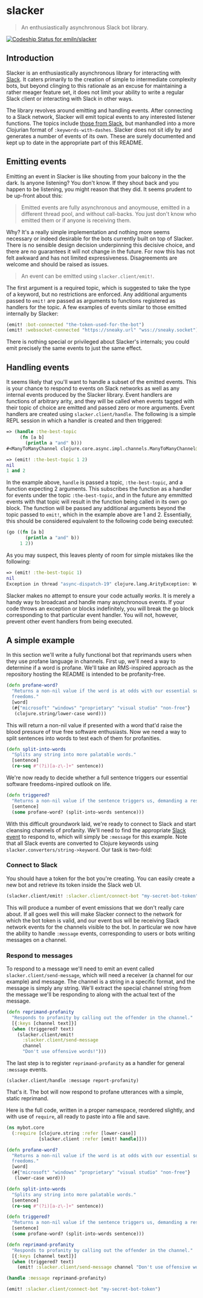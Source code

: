 # slacker

> An enthusiastically asynchronous Slack bot library.

[ ![Codeship Status for emiln/slacker](https://codeship.com/projects/e060f4e0-a88d-0132-8121-06eff5d60a17/status?branch=master)](https://codeship.com/projects/67401)

## Introduction

Slacker is an enthusiastically asynchronous library for interacting with
[Slack](https://slack.com). It caters primarily to the creation of simple to
intermediate complexity bots, but beyond clinging to this rationale as an
excuse for maintaining a rather meager feature set, it does not limit your
ability to write a regular Slack client or interacting with Slack in other ways.

The library revolves around emitting and handling events. After connecting to a
Slack network, Slacker will emit topical events to any interested listener
functions. The topics include [those from Slack](https://api.slack.com/events),
but manhandled into a more Clojurian format of `:keywords-with-dashes`. Slacker
does not sit idly by and generates a number of events of its own. These are
surely documented and kept up to date in the appropriate part of this README.

## Emitting events

Emitting an event in Slacker is like shouting from your balcony in the the dark.
Is anyone listening? You don't know. If they shout back and you happen to be
listening, you might reason that they did. It seems prudent to be up-front about
this:

> Emitted events are fully asynchronous and anoymouse, emitted in a different
> thread pool, and without call-backs. You just don't know who emitted them or
> if anyone is receiving them.

Why? It's a really simple implementation and nothing more seems necessary or
indeed desirable for the bots currently built on top of Slacker. There is no
sensible design decision underpinning this decisive choice, and there are no
guarantees it will not change in the future. For now this has not felt awkward
and has not limited expressiveness. Disagreements are welcome and should be
raised as issues.

> An event can be emitted using `slacker.client/emit!`.

The first argument is a required topic, which is suggested to take the type of
a keyword, but no restrictions are enforced. Any additional arguments passed to
`emit!` are passed as arguments to functions registered as handlers for the
topic. A few examples of events similar to those emitted internally by Slacker:

```clojure
(emit! :bot-connected "the-token-used-for-the-bot")
(emit! :websocket-connected "https://sneaky.url" "wss://sneaky.socket")
```

There is nothing special or privileged about Slacker's internals; you could emit
precisely the same events to just the same effect.

## Handling events

It seems likely that you'll want to handle a subset of the emitted events. This
is your chance to respond to events on Slack networks as well as any internal
events produced by the Slacker library. Event handlers are functions of
arbitrary arity, and they will be called when events tagged with their topic of
choice are emitted and passed zero or more arguments. Event handlers are created
using `slacker.client/handle`. The following is a simple REPL session in which
a handler is created and then triggered:

```clojure
=> (handle :the-best-topic
     (fn [a b]
       (println a "and" b)))
#<ManyToManyChannel clojure.core.async.impl.channels.ManyToManyChannel@598458dd>

=> (emit! :the-best-topic 1 2)
nil
1 and 2
```

In the example above, `handle` is passed a topic, `:the-best-topic`, and a
function expecting 2 arguments. This subscribes the function as a handler for
events under the topic `:the-best-topic`, and in the future any emmitted events
with that topic will result in the function being called in its own go block.
The function will be passed any additional arguments beyond the topic passed to
`emit!`, which in the example above are 1 and 2. Essentially, this should be
considered equivalent to the following code being executed:

```clojure
(go ((fn [a b]
       (println a "and" b))
     1 2))
```

As you may suspect, this leaves plenty of room for simple mistakes like the
following:

```clojure
=> (emit! :the-best-topic 1)
nil
Exception in thread "async-dispatch-19" clojure.lang.ArityException: Wrong number of args (1) passed to: user/eval9158/fn--9159
```

Slacker makes no attempt to ensure your code actually *works*. It is merely a
handy way to broadcast and handle many asynchronous events. If your code throws
an exception or blocks indefinitely, you will break the go block corresponding
to that particular event handler. You will not, however, prevent other event
handlers from being executed.

## A simple example

In this section we'll write a fully functional bot that reprimands users when
they use profane language in channels. First up, we'll need a way to determine
if a word is profane. We'll take an RMS-inspired approach as the repository
hosting the README is intended to be profanity-free.

```clojure
(defn profane-word?
  "Returns a non-nil value if the word is at odds with our essential software
  freedoms."
  [word]
  (#{"microsoft" "windows" "proprietary" "visual studio" "non-free"}
   (clojure.string/lower-case word)))
```

This will return a non-nil value if presented with a word that'd raise the
blood pressure of true free software enthusiasts. Now we need a way to split
sentences into words to test each of them for profanities.

```clojure
(defn split-into-words
  "Splits any string into more palatable words."
  [sentence]
  (re-seq #"(?i)[a-z\-]+" sentence))
```

We're now ready to decide whether a full sentence triggers our essential
software freedoms-inpired outlook on life.

```clojure
(defn triggered?
  "Returns a non-nil value if the sentence triggers us, demanding a response."
  [sentence]
  (some profane-word? (split-into-words sentence)))
```

With this difficult groundwork laid, we're ready to connect to Slack and start
cleansing channels of profanity. We'll need to find the appropriate
[Slack event](https://api.slack.com/events) to respond to, which will simply be
`:message` for this example. Note that all Slack events are converted to
Clojure keywords using `slacker.converters/string->keyword`. Our task is
two-fold:

### Connect to Slack

You should have a token for the bot you're creating. You can easily create a
new bot and retrieve its token inside the Slack web UI.

```clojure
(slacker.client/emit! :slacker.client/connect-bot "my-secret-bot-token")
```

This will produce a number of event emissions that we don't really care about.
If all goes well this will make Slacker connect to the network for which the
bot token is valid, and our event bus will be receiving Slack network events
for the channels visible to the bot. In particular we now have the ability to
handle `:message` events, corresponding to users or bots writing messages on a
channel.

### Respond to messages

To respond to a message we'll need to emit an event called
`slacker.client/send-message`, which will need a receiver (a channel for our
example) and message. The channel is a string in a specific format, and the
message is simply any string. We'll extract the special channel string from the
message we'll be responding to along with the actual text of the message.

```clojure
(defn reprimand-profanity
  "Responds to profanity by calling out the offender in the channel."
  [{:keys [channel text]}]
  (when (triggered? text)
    (slacker.client/emit!
      :slacker.client/send-message
      channel
      "Don't use offensive words!")))
```

The last step is to register `reprimand-profanity` as a handler for general
`:message` events.

`(slacker.client/handle :message report-profanity)`

That's it. The bot will now respond to profane utterances with a simple, static
reprimand.

Here is the full code, written in a proper namespace, reordered slightly, and
with use of `require`, all ready to paste into a file and save.

```clojure
(ns mybot.core
  (:require [clojure.string :refer [lower-case]]
            [slacker.client :refer [emit! handle]]))

(defn profane-word?
  "Returns a non-nil value if the word is at odds with our essential software
  freedoms."
  [word]
  (#{"microsoft" "windows" "proprietary" "visual studio" "non-free"}
   (lower-case word)))

(defn split-into-words
  "Splits any string into more palatable words."
  [sentence]
  (re-seq #"(?i)[a-z\-]+" sentence))

(defn triggered?
  "Returns a non-nil value if the sentence triggers us, demanding a response."
  [sentence]
  (some profane-word? (split-into-words sentence)))

(defn reprimand-profanity
  "Responds to profanity by calling out the offender in the channel."
  [{:keys [channel text]}]
  (when (triggered? text)
    (emit! :slacker.client/send-message channel "Don't use offensive words!")))

(handle :message reprimand-profanity)

(emit! :slacker.client/connect-bot "my-secret-bot-token")
```
